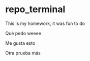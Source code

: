 # repo_terminal
This is my homework, it was fun to do


Qué pedo weeee

Me gusta esto

Otra prueba más